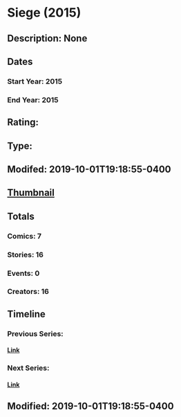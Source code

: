# Siege (2015)
## Description: None
## Dates
### Start Year: 2015
### End Year: 2015
## Rating: 
## Type: 
## Modifed: 2019-10-01T19:18:55-0400
## [Thumbnail](http://i.annihil.us/u/prod/marvel/i/mg/7/c0/55df3d8798c94.jpg)
## Totals
### Comics: 7
### Stories: 16
### Events: 0
### Creators: 16
## Timeline
### Previous Series: 
#### [Link]()
### Next Series: 
#### [Link]()
## Modified: 2019-10-01T19:18:55-0400